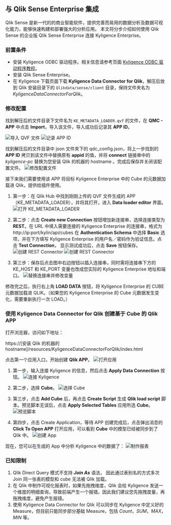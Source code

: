 ## 与 Qlik Sense Enterprise 集成

Qlik Sense 是新一代的的商业智能软件，提供完善而易用的数据分析及数据可视化能力，能够快速构建和部署强大的分析应用。
本文将分步介绍如何使用 Qlik Sense 的企业版 Qlik Sense Enterprise 连接 Kyligence Enterprise。

### 前置条件

* 安装 Kyligence ODBC 驱动程序。相关信息请参考页面 [Kyligence ODBC 驱动程序教程](../../driver/odbc/README.md)。
* 安装 Qlik Sense Enterprise。
* 在 Kyligence 下载页面下载 **Kyligence Data Connector for Qlik**，解压后放到 Qlik 安装目录下的 `Qlikdata/sense/client` 目录，保持文件夹名为 *KyligenceDataConnectorForQlik*。


### 修改配置

找到解压后的文件目录下文件名为 `KE_METADATA_LOADER.qvf` 的文件，在 **QMC - APP** 中点击 **Import**，导入该文件，导入成功后记录其 **APP ID**。

![导入 QVF 文件](../../images/Qlik/qse-001.png)
![记录 APP ID](../../images/Qlik/qse-002.png)

找到解压后的文件目录中 json 文件夹下的 qdc_config.json，将上一步找到的 **APP ID** 拷贝到该文件中替换原有 **appid** 的值，并将 **connect** 链接串中的 *kyligence-pc* 替换为您安装 Qlik 的机器的 hostname 。完成后保存并关闭该配置文件。
![修改配置文件](../../images/Qlik/qse-004.png)

接下来我们需要使用该 APP 将目标 Kyligence Enterprise 中的 Cube 的元数据加载进 Qlik，提供给插件使用。

1. 第一步：在 Qlik Hub 中找到刚刚上传的 QVF 文件生成的 APP（KE_METADATA_LOADER），并将其打开，进入 **Data loader editor** 界面。
![打开 KE_METADATA_LOADER](../../images/Qlik/qse-005.png)

2. 第二步：点击 **Create new Connection** 按钮增加新连接串，选择连接类型为 **REST**。在 URL 中填入需要连接的 Kyligence Enterprise 的连接串，格式为http://ip:port/kylin/api/cubes 在 **Authentication Schema** 中选择 **Basic** 选项，并在下方填写 Kyligence Enterprise 的用户名／密码作为验证信息。点击 **Test Connection**， 显示测试成功后，点击 **Save** 按钮保存。
![创建 REST Connector](../../images/Qlik/qse-003.png)
![创建 REST Connector](../../images/Qlik/qse-006.png)

3. 第三步：保存后点击图中右边按钮以插入连接串，同时需将连接串下方的 KE_HOST 和 KE_PORT 变量也改成您实际的 Kyligence Enterprise 地址和端口。
![替换连接串并修改变量](../../images/Qlik/qse-007.png)

修改完之后，执行右上角 **LOAD DATA** 按钮，将 Kyligence Enterprise 的 CUBE 元数据加载进 QLIK。（如果您的 Kyligence Enterprise 的 Cube 元数据发生变化，需要重新执行一次 LOAD。）


### 使用 Kyligence Data Connector for Qlik 创建基于 Cube 的 Qlik APP

打开浏览器，访问如下地址：

https://[安装 Qlik 的机器的 hostname]/resources/KyligenceDataConnectorForQlik/index.html

点击第一个应用入口，开始创建 **Qlik APP**。
![打开应用](../../images/Qlik/qse-009.png)

1. 第一步，输入连接 Kyligence 的信息，然后点击 **Apply Data Connection** 按钮。
![连接 Kyligence](../../images/Qlik/qse-010.png)

2. 第二步，选择 **Cube**。
![选择 Cube](../../images/Qlik/qse-011.png)

3. 第三步，点击 **Add Cube** 后，再点击 **Create Script** 生成 **Qlik load script** 脚本。预览脚本无误后，点击 **Apply Selected Tables** 应用所选 **Cube**。
![预览脚本](../../images/Qlik/qse-013.png)

4. 第四步，点击 Create Application，等待 APP 创建完成后，点击弹出消息的 **Click  To Open APP** 打开应用，可以看到 **Cube** 中的模型已经被同步到了 Qlik 中。
![创建 App](../../images/Qlik/qse-012.png)

现在，您可以在生成的 App 中分析 Kyligence 中的数据了：
![制作报表](../../images/Qlik/qse-014.png)

### 已知限制

1. Qlik Direct Query 模式不支持 ***Join As*** 语法， 因此通过表别名的方式多次 Join 同一张表的模型和 cube 无法被 Qlik 加载。
2. 在 Qlik 中制作可视化报表时，如果先拖拽维度，Qlik 会给 Kyligence 发送一个维度的明细查询，导致前端产生一个报错。因此我们建议您先拖拽度量，再拖拽维度，避免产生报错。
3. 使用 Kyligence Data Connector for Qlik 可以同步在 Kyligence 中定义好的 Measure，但目前只能同步部分基础 Measure，包括 *Count*，*SUM*，*MAX*，*MIN* 等。

